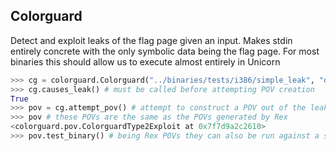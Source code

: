 ## Colorguard

Detect and exploit leaks of the flag page given an input.
Makes stdin entirely concrete with the only symbolic data being the flag page.
For most binaries this should allow us to execute almost entirely in Unicorn

```python
>>> cg = colorguard.Colorguard("../binaries/tests/i386/simple_leak", "deadbeef")
>>> cg.causes_leak() # must be called before attempting POV creation
True
>>> pov = cg.attempt_pov() # attempt to construct a POV out of the leak
>>> pov # these POVs are the same as the POVs generated by Rex
<colorguard.pov.ColorguardType2Exploit at 0x7f7d9a2c2610>
>>> pov.test_binary() # being Rex POVs they can also be run against a simulation of the CGC architecture
```
